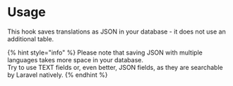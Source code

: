 # Usage

This hook saves translations as JSON in your database - it does not use an additional table.

{% hint style="info" %}
Please note that saving JSON with multiple languages takes more space in your database.  
Try to use TEXT fields or, even better, JSON fields, as they are searchable by Laravel natively.
{% endhint %}


